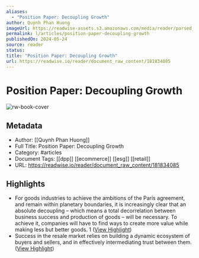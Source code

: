 ```yaml
---
aliases:
  - "Position Paper: Decoupling Growth"
author: Quynh Phan Huong
imageUrl: https://readwise-assets.s3.amazonaws.com/media/reader/parsed_document_assets/181834085/uM3ucq8ETnPWWrTdDqJWwovqB1GOCGRV8xO402t0kzY-cove_LJdomFI.png
permalink: l/articles/position-paper-decoupling-growth
publishedOn: 2024-05-24
source: reader
status: 
title: "Position Paper: Decoupling Growth"
url: https://readwise.io/reader/document_raw_content/181834085
---
```

# Position Paper: Decoupling Growth

![rw-book-cover](https://readwise-assets.s3.amazonaws.com/media/reader/parsed_document_assets/181834085/uM3ucq8ETnPWWrTdDqJWwovqB1GOCGRV8xO402t0kzY-cove_LJdomFI.png)

## Metadata

- Author: [[Quynh Phan Huong]]
- Full Title: Position Paper: Decoupling Growth
- Category: #articles
- Document Tags: [[dpp]] [[ecommerce]] [[esg]] [[retail]]
- URL: https://readwise.io/reader/document_raw_content/181834085

## Highlights

- For goods industries to achieve the ambitions of the Paris agreement, and remain within planetary boundaries, it is increasingly clear that an absolute decoupling – which means a total decorrelation between business success and production of goods – will be necessary. To achieve it, companies will have to find ways to create more value while making less but better goods.
  1 ([View Highlight](https://read.readwise.io/read/01jfmr7cc58mmfnynpvkqxp73h))
- Success in the resale market relies on building a dynamic ecosystem of buyers and sellers, and in effectively intermediating trust between them. ([View Highlight](https://read.readwise.io/read/01jfqvayz77gp9h4pmamy97kn2))
